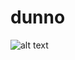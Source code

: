 # dunno

![alt text](https://raw.githubusercontent.com/username/projectname/branch/path/to/img.png)

